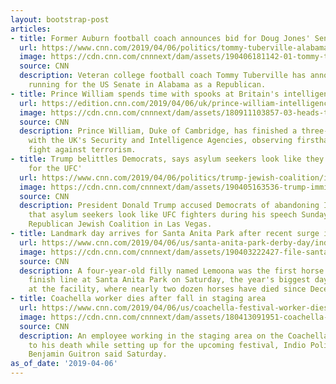 ```yaml
---
layout: bootstrap-post
articles:
- title: Former Auburn football coach announces bid for Doug Jones' Senate seat
  url: https://www.cnn.com/2019/04/06/politics/tommy-tuberville-alabama-senate/index.html
  image: https://cdn.cnn.com/cnnnext/dam/assets/190406181142-01-tommy-tuberville-file-super-tease.jpg
  source: CNN
  description: Veteran college football coach Tommy Tuberville has announced he is
    running for the US Senate in Alabama as a Republican.
- title: Prince William spends time with spooks at Britain's intelligence agencies
  url: https://edition.cnn.com/2019/04/06/uk/prince-william-intelligence-agencies-scli-gbr-intl/index.html
  image: https://cdn.cnn.com/cnnnext/dam/assets/180911103857-03-heads-together-campaign-file-super-tease.jpg
  source: CNN
  description: Prince William, Duke of Cambridge, has finished a three-week attachment
    with the UK's Security and Intelligence Agencies, observing firsthand the country's
    fight against terrorism.
- title: Trump belittles Democrats, says asylum seekers look like they're 'fighting
    for the UFC'
  url: https://www.cnn.com/2019/04/06/politics/trump-jewish-coalition/index.html
  image: https://cdn.cnn.com/cnnnext/dam/assets/190405163536-trump-immigration-roundtable-0405-super-tease.jpg
  source: CNN
  description: President Donald Trump accused Democrats of abandoning Israel and claimed
    that asylum seekers look like UFC fighters during his speech Sunday before the
    Republican Jewish Coalition in Las Vegas.
- title: Landmark day arrives for Santa Anita Park after recent surge in horse deaths
  url: https://www.cnn.com/2019/04/06/us/santa-anita-park-derby-day/index.html
  image: https://cdn.cnn.com/cnnnext/dam/assets/190403222427-file-santa-anita-park-02-super-tease.jpg
  source: CNN
  description: A four-year-old filly named Lemoona was the first horse to cross the
    finish line at Santa Anita Park on Saturday, the year's biggest day of racing
    at the facility, where nearly two dozen horses have died since December.
- title: Coachella worker dies after fall in staging area
  url: https://www.cnn.com/2019/04/06/us/coachella-festival-worker-dies/index.html
  image: https://cdn.cnn.com/cnnnext/dam/assets/180413091951-coachella-2017-super-tease.jpg
  source: CNN
  description: An employee working in the staging area on the Coachella grounds fell
    to his death while setting up for the upcoming festival, Indio Police spokesman
    Benjamin Guitron said Saturday.
as_of_date: '2019-04-06'
---
```


